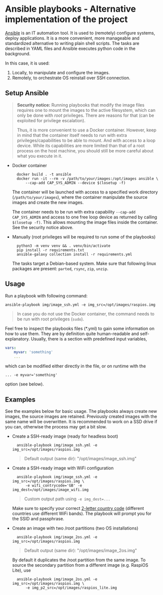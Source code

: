 # Ansible playbooks - Alternative implementation of the project

[Ansible](https://docs.ansible.com/ansible/latest/) is an IT automation tool.
It is used to (remotely) configure systems, deploy applications.
It is a more convenient, more manageable and standardized alternative
to writing plain shell scripts. The tasks are described in YAML files and
Ansible executes python code in the background.

In this case, it is used:

1. Locally, to manipulate and configure the images.
2. Remotely, to orchestrate OS reinstall over SSH connection.

## Setup Ansible

> **Security notice:** Running playbooks that modify the image files
> requires one to mount the images to the active filesystem,
> which can only be done with *root* privileges. There are reasons for that
> (can be exploited for privilege escalation).
>
> Thus, it is more convenient to use a Docker container.
> However, keep in mind that the container itself needs to run with extra
> privileges/capabilities to be able to mount. And with access to a loop device.
> While its capabilities are more limited than that of a root process on
> the host machine, you should still be more careful about what you execute in it.

- Docker container

        docker build . -t ansible
        docker run -it --rm -v /path/to/your/images:/opt/images ansible \
            --cap-add CAP_SYS_ADMIN --device $(losetup -f)

    The container will be launched with access to a specified work directory
    (`/path/to/your/images`), where the container manipulate the source images
    and create the new images.

    The container needs to be run with extra capability
    `--cap-add CAP_SYS_ADMIN` and access to one free loop device as returned
    by calling `$(losetup -f)`. This allows mounting the image files inside
    the container. See the security notice above.

- Manually (root privileges will be required to run some of the playbooks)

        python3 -m venv venv && . venv/bin/activate
        pip install -r requirements.txt
        ansible-galaxy collection install -r requirements.yml

    The tasks target a Debian-based system. Make sure that following linux
    packages are present: `parted`, `rsync`, `zip`, `unzip`.


## Usage

Run a playbook with following command:

```
ansible-playbook img/image_ssh.yml -e img_src=/opt/images/raspios.img
```

> In case you do not use the Docker container, the command needs to be run
> with root privileges (`sudo`).

Feel free to inspect the playbooks files (*.yml) to gain some information
on how to use them. They are by definition quite human-readable
and self-explanatory. Usually, there is a section with predefined input variables,

```yaml
vars:
    myvar: 'something'
    ...
```

which can be modified either directly in the file, or on runtime with the

```
... -e myvar='something'
```

option (see below).

## Examples

See the examples below for basic usage. The playbooks always create new images,
the source images are retained. Previously created images with the same name
will be overwritten. It is recommended to work on a SSD drive if you can,
otherwise the process may get a bit slow.


- Create a SSH-ready image (ready for headless boot)

        ansible-playbook img/image_ssh.yml -e img_src=/opt/images/raspios.img

    > Default output (same dir): "/opt/images/image_ssh.img"

- Create a SSH-ready image with WiFi configuration

        ansible-playbook img/image_ssh.yml -e img_src=/opt/images/raspios.img \
            -e wifi_contrycode='GB' -e img_dest=/opt/images/image_wifi.img

    > Custom output path using `-e img_dest=...`

    Make sure to specify your correct [2-letter country code](https://en.wikipedia.org/wiki/List_of_ISO_3166_country_codes) (different countries use
    different WiFi bands). The playbook will prompt you for the SSID and passphrase.

- Create an image with two /root partitions (two OS installations)

        ansible-playbook img/image_2os.yml -e img_src=/opt/images/raspios.img

    > Default output (same dir): "/opt/images/image_2os.img"

    By default it duplicates the /root partition from the same image. To source
    the secondary partition from a different image (e.g. RaspiOS Lite), use

        ansible-playbook img/image_2os.yml -e img_src=/opt/images/raspios.img \
            -e img_p2_src=/opt/images/raspios_lite.img